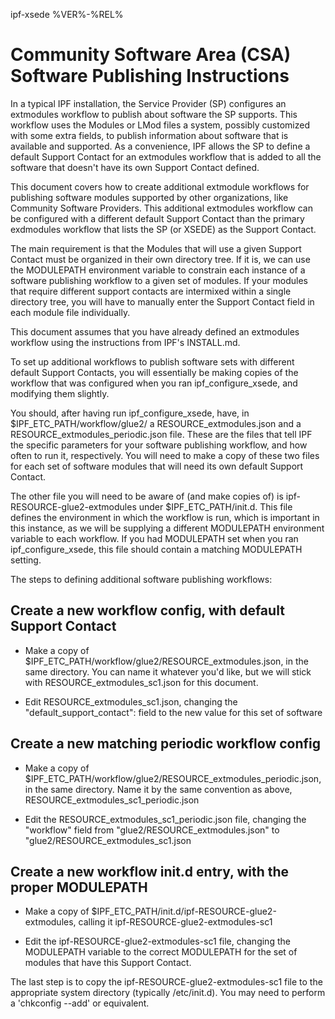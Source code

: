 ipf-xsede %VER%-%REL%
# Community Software Area (CSA) Software Publishing Instructions

In a typical IPF installation, the Service Provider (SP) configures an extmodules workflow to publish about software
the SP supports. This workflow uses the Modules or LMod files a system, possibly customized with some extra fields,
to publish information about software that is available and supported. As a convenience, IPF allows the SP to define
a default Support Contact for an extmodules workflow that is added to all the software that doesn't have its own
Support Contact defined.

This document covers how to create additional extmodule workflows for publishing software modules supported by other
organizations, like Community Software Providers. This additional extmodules workflow can be configured with a different
default Support Contact than the primary exdmodules workflow that lists the SP (or XSEDE) as the Support Contact.

The main requirement is that the Modules that will use a given Support Contact must be organized in their own directory tree.
If it is, we can use the MODULEPATH environment variable to constrain each instance of a software publishing workflow to a
given set of modules.  If your modules that require different support contacts are intermixed within a single directory tree,
you will have to manually enter the Support Contact field in each module file individually.

This document assumes that you have already defined an extmodules workflow using the instructions from IPF's INSTALL.md.

To set up additional workflows to publish software sets with different default Support Contacts, you will essentially be
making copies of the workflow that was configured when you ran ipf_configure_xsede, and modifying them slightly.

You should, after having run ipf_configure_xsede, have, in $IPF_ETC_PATH/workflow/glue2/ a RESOURCE_extmodules.json and
a RESOURCE_extmodules_periodic.json file. These are the files that tell IPF the specific parameters for your software
publishing workflow, and how often to run it, respectively. You will need to make a copy of these two files for each set
of software modules that will need its own default Support Contact.

The other file you will need to be aware of (and make copies of) is ipf-RESOURCE-glue2-extmodules under $IPF_ETC_PATH/init.d.
This file defines the environment in which the workflow is run, which is important in this instance, as we will be supplying
a different MODULEPATH environment variable to each workflow. If you had MODULEPATH set when you ran ipf_configure_xsede,
this file should contain a matching MODULEPATH setting.

The steps to defining additional software publishing workflows:

## Create a new workflow config, with default Support Contact
* Make a copy of $IPF_ETC_PATH/workflow/glue2/RESOURCE_extmodules.json, in the same directory.  You can name it whatever
you'd like, but we will stick with RESOURCE_extmodules_sc1.json for this document.

* Edit RESOURCE_extmodules_sc1.json, changing the "default_support_contact": field to the new value for this set of software

## Create a new matching periodic workflow config
* Make a copy of $IPF_ETC_PATH/workflow/glue2/RESOURCE_extmodules_periodic.json, in the same directory.  Name it by the
same convention as above, RESOURCE_extmodules_sc1_periodic.json

* Edit the RESOURCE_extmodules_sc1_periodic.json file, changing the "workflow" field from "glue2/RESOURCE_extmodules.json"
to "glue2/RESOURCE_extmodules_sc1.json

## Create a new workflow init.d entry, with the proper MODULEPATH
* Make a copy of $IPF_ETC_PATH/init.d/ipf-RESOURCE-glue2-extmodules, calling it ipf-RESOURCE-glue2-extmodules-sc1

* Edit the ipf-RESOURCE-glue2-extmodules-sc1 file, changing the MODULEPATH variable to the correct MODULEPATH for the set
of modules that have this Support Contact.

The last step is to copy the ipf-RESOURCE-glue2-extmodules-sc1 file to the appropriate system directory
(typically /etc/init.d). You may need to perform a 'chkconfig --add' or equivalent.
